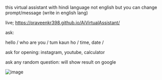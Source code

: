 this virtual assistant with hindi language not english  but you can change prompt/message (write in english lang)

live;  https://praveenkr398.github.io/AiVirtualAssistant/


ask: 

hello /
who are you /
tum kaun ho /
time, date /

ask for opening: instagram, youtube, calculator 

ask any random question: will show result on google


![image](https://github.com/user-attachments/assets/221580ab-be6b-4543-add6-ce02383797cf)
